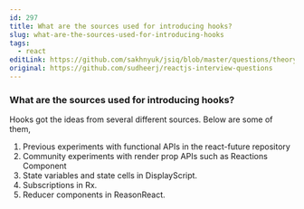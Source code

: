 ```yaml
---
id: 297
title: What are the sources used for introducing hooks?
slug: what-are-the-sources-used-for-introducing-hooks
tags:
  - react
editLink: https://github.com/sakhnyuk/jsiq/blob/master/questions/theory/react/297.md
original: https://github.com/sudheerj/reactjs-interview-questions
---
```


### What are the sources used for introducing hooks?

Hooks got the ideas from several different sources. Below are some of them,

1. Previous experiments with functional APIs in the react-future repository
2. Community experiments with render prop APIs such as Reactions Component
3. State variables and state cells in DisplayScript.
4. Subscriptions in Rx.
5. Reducer components in ReasonReact.